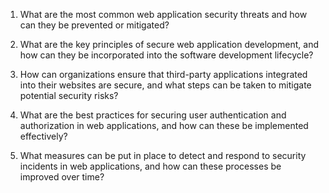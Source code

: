 

1. What are the most common web application security threats and how can they be prevented or mitigated?

2. What are the key principles of secure web application development, and how can they be incorporated into the software development lifecycle?

3. How can organizations ensure that third-party applications integrated into their websites are secure, and what steps can be taken to mitigate potential security risks?

4. What are the best practices for securing user authentication and authorization in web applications, and how can these be implemented effectively?

5. What measures can be put in place to detect and respond to security incidents in web applications, and how can these processes be improved over time?